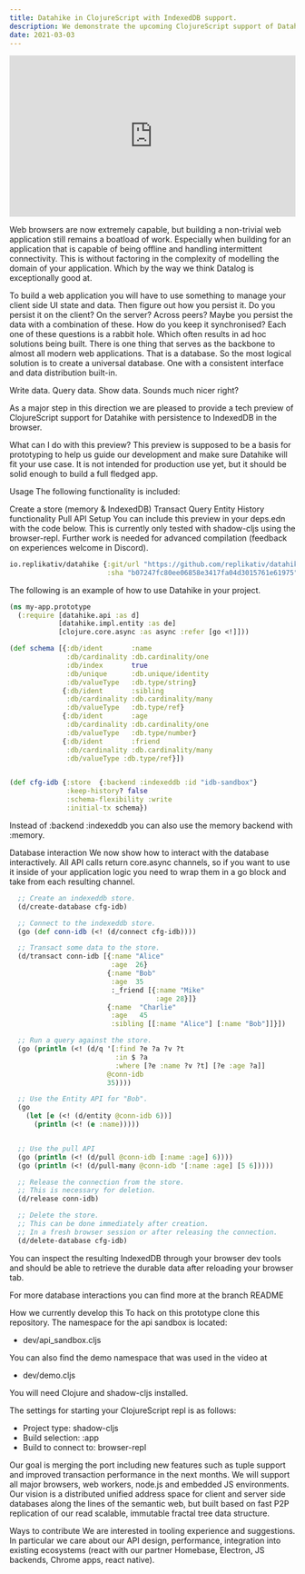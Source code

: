 ```yaml
---
title: Datahike in ClojureScript with IndexedDB support.
description: We demonstrate the upcoming ClojureScript support of Datahike.
date: 2021-03-03
---
```

<link rel="canonical" href="https://lambdaforge.io/2021/03/03/datahike-clojurescript.html" />

<div style="position: relative; padding-bottom: 56.25%; height: 0;"><iframe src="https://www.loom.com/embed/e9ad51e5e6f34b06ba535c6f5eff657b?sid=12441379-430c-4df1-92a2-247c6c848086" frameborder="0" webkitallowfullscreen mozallowfullscreen allowfullscreen style="position: absolute; top: 0; left: 0; width: 100%; height: 100%;"></iframe></div>

Web browsers are now extremely capable, but building a non-trivial web application still remains a boatload of work. Especially when building for an application that is capable of being offline and handling intermittent connectivity. This is without factoring in the complexity of modelling the domain of your application. Which by the way we think Datalog is exceptionally good at.

To build a web application you will have to use something to manage your client side UI state and data. Then figure out how you persist it. Do you persist it on the client? On the server? Across peers? Maybe you persist the data with a combination of these. How do you keep it synchronised? Each one of these questions is a rabbit hole. Which often results in ad hoc solutions being built. There is one thing that serves as the backbone to almost all modern web applications. That is a database. So the most logical solution is to create a universal database. One with a consistent interface and data distribution built-in.

Write data. Query data. Show data. Sounds much nicer right?

As a major step in this direction we are pleased to provide a tech preview of ClojureScript support for Datahike with persistence to IndexedDB in the browser.

What can I do with this preview?
This preview is supposed to be a basis for prototyping to help us guide our development and make sure Datahike will fit your use case. It is not intended for production use yet, but it should be solid enough to build a full fledged app.

Usage
The following functionality is included:

Create a store (memory & IndexedDB)
Transact
Query
Entity
History functionality
Pull API
Setup
You can include this preview in your deps.edn with the code below. This is currently only tested with shadow-cljs using the browser-repl. Further work is needed for advanced compilation (feedback on experiences welcome in Discord).
```clojure
io.replikativ/datahike {:git/url "https://github.com/replikativ/datahike.git"
                        :sha "b07247fc80ee06858e3417fa04d3015761e61975"}
```
The following is an example of how to use Datahike in your project.
```clojure
(ns my-app.prototype
  (:require [datahike.api :as d]
            [datahike.impl.entity :as de]
            [clojure.core.async :as async :refer [go <!]]))

(def schema [{:db/ident       :name
              :db/cardinality :db.cardinality/one
              :db/index       true
              :db/unique      :db.unique/identity
              :db/valueType   :db.type/string}
             {:db/ident       :sibling
              :db/cardinality :db.cardinality/many
              :db/valueType   :db.type/ref}
             {:db/ident       :age
              :db/cardinality :db.cardinality/one
              :db/valueType   :db.type/number}
             {:db/ident       :friend
              :db/cardinality :db.cardinality/many
              :db/valueType :db.type/ref}])


(def cfg-idb {:store  {:backend :indexeddb :id "idb-sandbox"}
              :keep-history? false
              :schema-flexibility :write
              :initial-tx schema})
```
Instead of :backend :indexeddb you can also use the memory backend with :memory.

Database interaction
We now show how to interact with the database interactively. All API calls return core.async channels, so if you want to use it inside of your application logic you need to wrap them in a go block and take from each resulting channel.
```clojure
  ;; Create an indexeddb store.
  (d/create-database cfg-idb)

  ;; Connect to the indexeddb store.
  (go (def conn-idb (<! (d/connect cfg-idb))))

  ;; Transact some data to the store.
  (d/transact conn-idb [{:name "Alice"
                         :age  26}
                        {:name "Bob"
                         :age  35
                         :_friend [{:name "Mike"
                                    :age 28}]}
                        {:name  "Charlie"
                         :age   45
                         :sibling [[:name "Alice"] [:name "Bob"]]}])

  ;; Run a query against the store.
  (go (println (<! (d/q '[:find ?e ?a ?v ?t
                          :in $ ?a
                          :where [?e :name ?v ?t] [?e :age ?a]]
                        @conn-idb
                        35))))

  ;; Use the Entity API for "Bob".
  (go
    (let [e (<! (d/entity @conn-idb 6))]
      (println (<! (e :name)))))


  ;; Use the pull API
  (go (println (<! (d/pull @conn-idb [:name :age] 6))))
  (go (println (<! (d/pull-many @conn-idb '[:name :age] [5 6]))))

  ;; Release the connection from the store.
  ;; This is necessary for deletion.
  (d/release conn-idb)

  ;; Delete the store. 
  ;; This can be done immediately after creation.
  ;; In a fresh browser session or after releasing the connection. 
  (d/delete-database cfg-idb) 
```
You can inspect the resulting IndexedDB through your browser dev tools and should be able to retrieve the durable data after reloading your browser tab.

For more database interactions you can find more at the branch README

How we currently develop this
To hack on this prototype clone this repository. The namespace for the api sandbox is located:

- dev/api_sandbox.cljs

You can also find the demo namespace that was used in the video at

- dev/demo.cljs

You will need Clojure and shadow-cljs installed.

The settings for starting your ClojureScript repl is as follows:

- Project type: shadow-cljs
- Build selection: :app
- Build to connect to: browser-repl

Our goal is merging the port including new features such as tuple support and improved transaction performance in the next months. We will support all major browsers, web workers, node.js and embedded JS environments. Our vision is a distributed unified address space for client and server side databases along the lines of the semantic web, but built based on fast P2P replication of our read scalable, immutable fractal tree data structure.

Ways to contribute
We are interested in tooling experience and suggestions. In particular we care about our API design, performance, integration into existing ecosystems (react with our partner Homebase, Electron, JS backends, Chrome apps, react native).